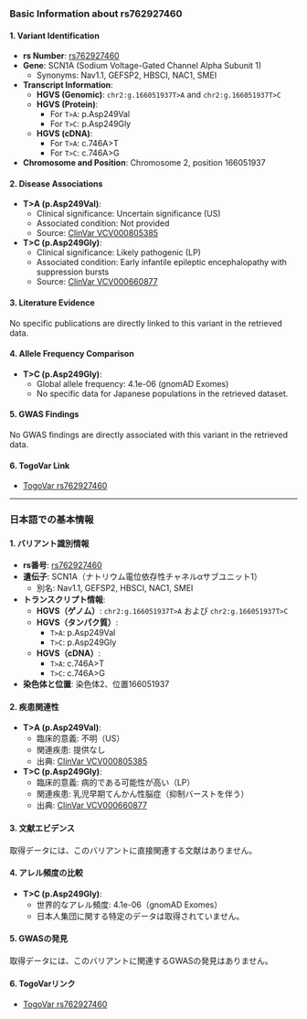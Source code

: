 ### Basic Information about rs762927460

#### 1. **Variant Identification**
- **rs Number**: [rs762927460](https://identifiers.org/dbsnp/rs762927460)
- **Gene**: SCN1A (Sodium Voltage-Gated Channel Alpha Subunit 1)
  - Synonyms: Nav1.1, GEFSP2, HBSCI, NAC1, SMEI
- **Transcript Information**:
  - **HGVS (Genomic)**: `chr2:g.166051937T>A` and `chr2:g.166051937T>C`
  - **HGVS (Protein)**:
    - For `T>A`: p.Asp249Val
    - For `T>C`: p.Asp249Gly
  - **HGVS (cDNA)**:
    - For `T>A`: c.746A>T
    - For `T>C`: c.746A>G
- **Chromosome and Position**: Chromosome 2, position 166051937

#### 2. **Disease Associations**
- **T>A (p.Asp249Val)**:
  - Clinical significance: Uncertain significance (US)
  - Associated condition: Not provided
  - Source: [ClinVar VCV000805385](https://www.ncbi.nlm.nih.gov/clinvar/variation/805385)
- **T>C (p.Asp249Gly)**:
  - Clinical significance: Likely pathogenic (LP)
  - Associated condition: Early infantile epileptic encephalopathy with suppression bursts
  - Source: [ClinVar VCV000660877](https://www.ncbi.nlm.nih.gov/clinvar/variation/660877)

#### 3. **Literature Evidence**
No specific publications are directly linked to this variant in the retrieved data.

#### 4. **Allele Frequency Comparison**
- **T>C (p.Asp249Gly)**:
  - Global allele frequency: 4.1e-06 (gnomAD Exomes)
  - No specific data for Japanese populations in the retrieved dataset.

#### 5. **GWAS Findings**
No GWAS findings are directly associated with this variant in the retrieved data.

#### 6. **TogoVar Link**
- [TogoVar rs762927460](https://togovar.org/variant/2-166051937-T-A)

---

### 日本語での基本情報

#### 1. **バリアント識別情報**
- **rs番号**: [rs762927460](https://identifiers.org/dbsnp/rs762927460)
- **遺伝子**: SCN1A（ナトリウム電位依存性チャネルαサブユニット1）
  - 別名: Nav1.1, GEFSP2, HBSCI, NAC1, SMEI
- **トランスクリプト情報**:
  - **HGVS（ゲノム）**: `chr2:g.166051937T>A` および `chr2:g.166051937T>C`
  - **HGVS（タンパク質）**:
    - `T>A`: p.Asp249Val
    - `T>C`: p.Asp249Gly
  - **HGVS（cDNA）**:
    - `T>A`: c.746A>T
    - `T>C`: c.746A>G
- **染色体と位置**: 染色体2、位置166051937

#### 2. **疾患関連性**
- **T>A (p.Asp249Val)**:
  - 臨床的意義: 不明（US）
  - 関連疾患: 提供なし
  - 出典: [ClinVar VCV000805385](https://www.ncbi.nlm.nih.gov/clinvar/variation/805385)
- **T>C (p.Asp249Gly)**:
  - 臨床的意義: 病的である可能性が高い（LP）
  - 関連疾患: 乳児早期てんかん性脳症（抑制バーストを伴う）
  - 出典: [ClinVar VCV000660877](https://www.ncbi.nlm.nih.gov/clinvar/variation/660877)

#### 3. **文献エビデンス**
取得データには、このバリアントに直接関連する文献はありません。

#### 4. **アレル頻度の比較**
- **T>C (p.Asp249Gly)**:
  - 世界的なアレル頻度: 4.1e-06（gnomAD Exomes）
  - 日本人集団に関する特定のデータは取得されていません。

#### 5. **GWASの発見**
取得データには、このバリアントに関連するGWASの発見はありません。

#### 6. **TogoVarリンク**
- [TogoVar rs762927460](https://togovar.org/variant/2-166051937-T-A)